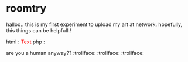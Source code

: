 roomtry
=======


halloo.. this is my first experiment to upload my art at network. hopefully, this things can be helpfull.!

html  : <font type="monotype corsiva" color="red">Text</font>
php   : <?php echo'text2'; ?>


are you a human anyway?? :trollface: :trollface: :trollface: 
